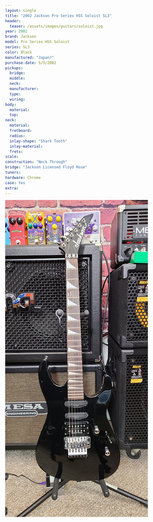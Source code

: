 ```yaml
---
layout: single
title: "2002 Jackson Pro Series HSS Soloist SL3"
header:
  teaser: /assets/images/guitars/soloist.jpg
year: 2002
brand: Jackson
model: Pro Series HSS Soloist
series: SL3
color: Black
manufactured: "Japan?"
purchase-date: 5/5/2002
pickups:
  bridge:
  middle:
  neck:
  manufacturer:
  type:
  wiring:
body:
  material:
  top:
neck:
  material:
  fretboard:
  radius:
  inlay-shape: "Shark Tooth"
  inlay-material:
  frets:
scale:
construction: "Neck Through"
bridge: "Jackson Licensed Floyd Rose"
tuners:
hardware: Chrome
case: Yes
extra:
---
```


![header](/assets/images/guitars/soloist.jpg)
